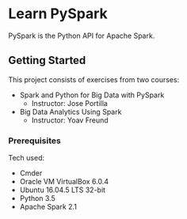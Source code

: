 # Learn PySpark

PySpark is the Python API for Apache Spark.

## Getting Started
This project consists of exercises from two courses:
 
- Spark and Python for Big Data with PySpark 
  - Instructor: Jose Portilla 
- Big Data Analytics Using Spark 
  - Instructor: Yoav Freund 

### Prerequisites

Tech used:
- Cmder
- Oracle VM VirtualBox 6.0.4 
- Ubuntu 16.04.5 LTS 32-bit
- Python 3.5
- Apache Spark 2.1
